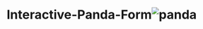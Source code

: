 # Interactive-Panda-Form![panda](https://user-images.githubusercontent.com/37955758/182583484-eb3a28de-a5e2-47c9-b3cd-ab89f80ee025.png)
